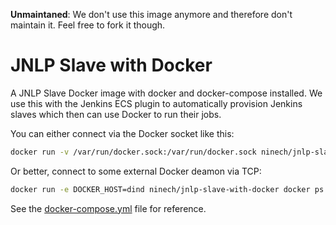 **Unmaintaned**: We don't use this image anymore and therefore don't maintain it. Feel free to fork it though.

# JNLP Slave with Docker

A JNLP Slave Docker image with docker and docker-compose installed. We use this with the Jenkins ECS plugin to
automatically provision Jenkins slaves which then can use Docker to run their jobs.

You can either connect via the Docker socket like this:

```sh
docker run -v /var/run/docker.sock:/var/run/docker.sock ninech/jnlp-slave-with-docker docker ps
```

Or better, connect to some external Docker deamon via TCP:

```sh
docker run -e DOCKER_HOST=dind ninech/jnlp-slave-with-docker docker ps
```

See the [docker-compose.yml](docker-compose.yml) file for reference.
